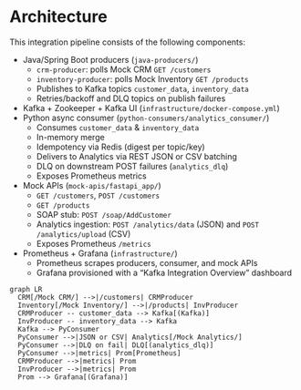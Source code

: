 # Architecture

This integration pipeline consists of the following components:

- Java/Spring Boot producers (`java-producers/`)
  - `crm-producer`: polls Mock CRM `GET /customers`
  - `inventory-producer`: polls Mock Inventory `GET /products`
  - Publishes to Kafka topics `customer_data`, `inventory_data`
  - Retries/backoff and DLQ topics on publish failures
- Kafka + Zookeeper + Kafka UI (`infrastructure/docker-compose.yml`)
- Python async consumer (`python-consumers/analytics_consumer/`)
  - Consumes `customer_data` & `inventory_data`
  - In-memory merge
  - Idempotency via Redis (digest per topic/key)
  - Delivers to Analytics via REST JSON or CSV batching
  - DLQ on downstream POST failures (`analytics_dlq`)
  - Exposes Prometheus metrics
- Mock APIs (`mock-apis/fastapi_app/`)
  - `GET /customers`, `POST /customers`
  - `GET /products`
  - SOAP stub: `POST /soap/AddCustomer`
  - Analytics ingestion: `POST /analytics/data` (JSON) and `POST /analytics/upload` (CSV)
  - Exposes Prometheus `/metrics`
- Prometheus + Grafana (`infrastructure/`)
  - Prometheus scrapes producers, consumer, and mock APIs
  - Grafana provisioned with a “Kafka Integration Overview” dashboard

```mermaid
graph LR
  CRM[/Mock CRM/] -->|/customers| CRMProducer
  Inventory[/Mock Inventory/] -->|/products| InvProducer
  CRMProducer -- customer_data --> Kafka[(Kafka)]
  InvProducer -- inventory_data --> Kafka
  Kafka --> PyConsumer
  PyConsumer -->|JSON or CSV| Analytics[/Mock Analytics/]
  PyConsumer -->|DLQ on fail| DLQ[(analytics_dlq)]
  PyConsumer -->|metrics| Prom[Prometheus]
  CRMProducer -->|metrics| Prom
  InvProducer -->|metrics| Prom
  Prom --> Grafana[(Grafana)]
```
